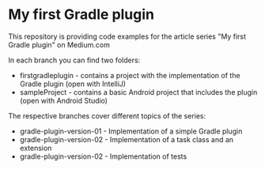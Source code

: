 # My first Gradle plugin
This repository is providing code examples for the article series "My first Gradle plugin" on Medium.com

In each branch you can find two folders:
- firstgradleplugin - contains a project with the implementation of the Gradle plugin (open with IntelliJ)
- sampleProject - contains a basic Android project that includes the plugin (open with Android Studio)

The respective branches cover different topics of the series:
- gradle-plugin-version-01 - Implementation of a simple Gradle plugin
- gradle-plugin-version-02 - Implementation of a task class and an extension
- gradle-plugin-version-02 - Implementation of tests
